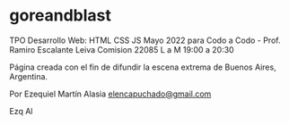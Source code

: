 # goreandblast
TPO Desarrollo Web: HTML CSS JS Mayo 2022 para Codo a Codo - Prof. Ramiro Escalante Leiva 
Comision 22085 L a M 19:00 a 20:30

Página creada con el fin de difundir la escena extrema de Buenos Aires, Argentina.

Por Ezequiel Martín Alasia
elencapuchado@gmail.com

Ezq Al
